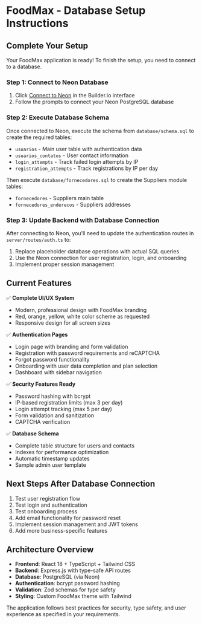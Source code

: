 # FoodMax - Database Setup Instructions

## Complete Your Setup

Your FoodMax application is ready! To finish the setup, you need to connect to a database.

### Step 1: Connect to Neon Database

1. Click [Connect to Neon](#open-mcp-popover) in the Builder.io interface
2. Follow the prompts to connect your Neon PostgreSQL database

### Step 2: Execute Database Schema

Once connected to Neon, execute the schema from `database/schema.sql` to create the required tables:

- `usuarios` - Main user table with authentication data
- `usuarios_contatos` - User contact information
- `login_attempts` - Track failed login attempts by IP
- `registration_attempts` - Track registrations by IP per day

Then execute `database/fornecedores.sql` to create the Suppliers module tables:

- `fornecedores` - Suppliers main table
- `fornecedores_enderecos` - Suppliers addresses

### Step 3: Update Backend with Database Connection

After connecting to Neon, you'll need to update the authentication routes in `server/routes/auth.ts` to:

1. Replace placeholder database operations with actual SQL queries
2. Use the Neon connection for user registration, login, and onboarding
3. Implement proper session management

## Current Features

✅ **Complete UI/UX System**

- Modern, professional design with FoodMax branding
- Red, orange, yellow, white color scheme as requested
- Responsive design for all screen sizes

✅ **Authentication Pages**

- Login page with branding and form validation
- Registration with password requirements and reCAPTCHA
- Forgot password functionality
- Onboarding with user data completion and plan selection
- Dashboard with sidebar navigation

✅ **Security Features Ready**

- Password hashing with bcrypt
- IP-based registration limits (max 3 per day)
- Login attempt tracking (max 5 per day)
- Form validation and sanitization
- CAPTCHA verification

✅ **Database Schema**

- Complete table structure for users and contacts
- Indexes for performance optimization
- Automatic timestamp updates
- Sample admin user template

## Next Steps After Database Connection

1. Test user registration flow
2. Test login and authentication
3. Test onboarding process
4. Add email functionality for password reset
5. Implement session management and JWT tokens
6. Add more business-specific features

## Architecture Overview

- **Frontend**: React 18 + TypeScript + Tailwind CSS
- **Backend**: Express.js with type-safe API routes
- **Database**: PostgreSQL (via Neon)
- **Authentication**: bcrypt password hashing
- **Validation**: Zod schemas for type safety
- **Styling**: Custom FoodMax theme with Tailwind

The application follows best practices for security, type safety, and user experience as specified in your requirements.
